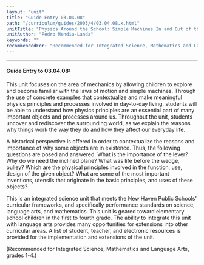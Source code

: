 ```yaml
---
layout: "unit"
title: "Guide Entry 03.04.08"
path: "/curriculum/guides/2003/4/03.04.08.x.html"
unitTitle: "Physics Around the School: Simple Machines In and Out of the Classroom"
unitAuthor: "Pedro Mendia-Landa"
keywords: ""
recommendedFor: "Recommended for Integrated Science, Mathematics and Language Arts, grades 1-4."
---
```

<body>
<hr/>
 <h4>
  Guide Entry to 03.04.08:
 </h4>
 <p>
  This unit focuses on the area of mechanics by allowing children to explore and become familiar with the laws of motion and simple machines. Through the use of concrete examples that contextualize and make meaningful physics principles and processes involved in day-to-day living, students will be able to understand how physics principles are an essential part of many important objects and processes around us. Throughout the unit, students uncover and rediscover the surrounding world, as we explain the reasons why things work the way they do and how they affect our everyday life.
 </p>
<p>
  A historical perspective is offered in order to contextualize the reasons and importance of why some objects are in existence. Thus, the following questions are posed and answered.  What is the importance of the lever? Why do we need the inclined plane? What was life before the wedge, pulley? Which are the physical principles involved in the function, use, design of the given object? What are some of the most important inventions, utensils that originate in the basic principles, and uses of these objects?
 </p>
<p>
  This is an integrated science unit that meets the New Haven Public Schools' curricular frameworks, and specifically performance standards on science, language arts, and mathematics. This unit is geared toward elementary school children in the first to fourth grade. The ability to integrate this unit with language arts provides many opportunities for extensions into other curricular areas.  A list of student, teacher, and electronic resources is provided for the implementation and extensions of the unit.
 </p>
<p>
  (Recommended for Integrated Science, Mathematics and Language Arts, grades 1-4.)
 </p>

</body>